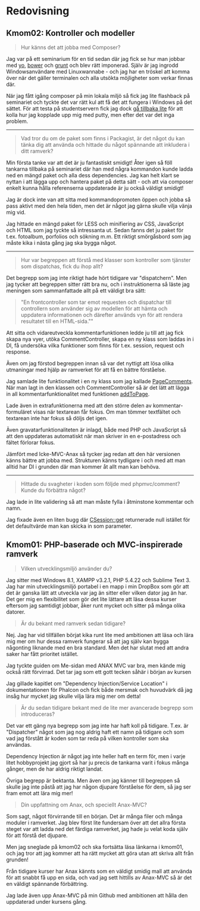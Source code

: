 Redovisning
====================================
 

Kmom02: Kontroller och modeller
------------------------------------

> Hur känns det att jobba med Composer?

Jag var på ett seminarium för en tid sedan där jag fick se hur man jobbar med
[yo](https://www.npmjs.org/package/yo), 
[bower](http://bower.io/) och 
[grunt](http://gruntjs.com/) och blev rätt imponerad. Själv är jag ingrodd
Windowsanvändare med Linuxwannabe - och jag har en tröskel att komma över när
det gäller terminalen och alla utsökta möjligheter som verkar finnas där.

När jag fått igång composer på min lokala miljö så fick jag lite flashback på
seminariet och tyckte det var rätt kul att få det att fungera i Windows på det
sättet. För att testa på studentservern fick jag dock [gå tillbaka lite](http://dbwebb.se/kunskap/att-koppla-upp-dig-mot-en-server-med-ssh-via-terminalen)
för att kolla hur jag kopplade upp mig med putty, men efter det var det inga 
problem.

-----

> Vad tror du om de paket som finns i Packagist, är det något du kan tänka dig att använda och hittade du något spännande att inkludera i ditt ramverk?

Min första tanke var att det är ju fantastiskt smidigt! Åter igen så föll tankarna
tillbaka på seminariet där han med några kommandon kunde ladda ned en mängd paket
och alla dess dependencies. Jag kan helt klart se nyttan i att lägga upp och
hantera paket på detta sätt - och att via composer enkelt kunna hålla referenserna
uppdaterade är ju också väldigt smidigt!

Jag är dock inte van att sitta med kommandopromoten öppen och jobba så pass aktivt
med den hela tiden, men det är något jag gärna skulle vilja vänja mig vid.

Jag hittade en mängd paket för LESS och minifiering av CSS, JavaScript och HTML som
jag tyckte så intressanta ut. Sedan fanns det ju paket för t.ex. fotoalbum, 
porfolios och sökning m.m. Ett riktigt smörgåsbord som jag måste kika i nästa
gång jag ska bygga något.

-----

> Hur var begreppen att förstå med klasser som kontroller som tjänster som dispatchas, fick du ihop allt? 

Det begrepp som jag inte riktigt hade hört tidigare var "dispatchern". Men jag tycker
att begreppen sitter rätt bra nu, och i instruktionerna så läste jag meningen som
sammanfattade allt på ett väldigt bra sätt:

>"En frontcontroller som tar emot requesten och dispatchar till controllern
>som använder sig av modellen för att hämta och uppdatera informationen och därefter
>används vyn för att rendera resultatet till en HTML-sida.""

Att sitta och vidareutveckla kommentarfunktionen ledde ju till att jag fick
skapa nya vyer, utöka CommentController, skapa en ny klass som laddas in i
DI, få undersöka vilka funktioner som finns för t.ex. session, request och response.

Även om jag förstod begreppen innan så var det nyttigt att lösa olika utmaningar med
hjälp av ramverket för att få en bättre förståelse. 

Jag samlade lite funktionalitet i en ny klass som jag kallade [PageComments](source?path=vendor/phpmvc/comment/src/Comment/PageComments.php).
När man lagt in den klassen och CommentController så är det lätt att lägga in all kommentarfunktionalitet
med funktionen [addToPage](http://localhost:2014/phpmvc/kmom02/webroot/source?path=webroot/index.php#L48).

Lade även in extrafunktionerna med att den större delen av kommentar-formuläret visas
när textarean får fokus. Om man tömmer textfältet och textarean inte har fokus 
så döljs det igen.

Även gravatarfunktionaliteten är inlagd, både med PHP och JavaScript så att den
uppdateras automatiskt när man skriver in en e-postadress och fältet förlorar fokus.

Jämfört med Icke-MVC-Anax så tycker jag redan att den här versionen känns bättre
att jobba med. Strukturen känns tydligare i och med att man alltid har DI i grunden
där man kommer åt allt man kan behöva.

-----

> Hittade du svagheter i koden som följde med phpmvc/comment? Kunde du förbättra något?

Jag lade in lite validering så att man måste fylla i åtminstone kommentar och namn.



Jag fixade även en liten bugg där [CSession::get](source?path=src/Session/CSession.php#L68)
returnerade null istället för det defaultvärde man kan skicka in som parameter.

Kmom01: PHP-baserade och MVC-inspirerade ramverk
------------------------------------

> Vilken utvecklingsmiljö använder du?

Jag sitter med Windows 8.1, XAMPP v3.2.1, PHP 5.4.22 och Sublime Text 3. Jag
har min utvecklingsmiljö portabel i en mapp i min DropBox som gör att det är
ganska lätt att utveckla var jag än sitter eller vilken dator jag än har. Det
ger mig en flexibilitet som gör det lite lättare att läsa dessa kurser eftersom
jag samtidigt jobbar, åker runt mycket och sitter på många olika datorer.

> Är du bekant med ramverk sedan tidigare?

Nej. Jag har vid tillfällen börjat kika runt lite med ambitionen att läsa och
lära mig mer om hur dessa ramverk fungerar så att jag själv kan bygga någonting
liknande med en bra standard. Men det har slutat med att andra saker har fått
prioritet istället.

Jag tyckte guiden om Me-sidan med ANAX MVC var bra, men kände mig också rätt
förvirrad. Det tar jag som ett gott tecken såhär i början av kursen

Jag gillade kapitlet om "Dependency Injection/Service Location" i dokumentationen
för Phalcon och fick både mersmak och huvudvärk då jag insåg hur mycket jag
skulle vilja lära mig mer om detta!

> Är du sedan tidigare bekant med de lite mer avancerade begrepp som introduceras?

Det var ett gäng nya begrepp som jag inte har haft koll på tidigare. T.ex. 
är "Dispatcher" något som jag nog aldrig haft ett namn på tidigare och som
vad jag förstått är koden som tar reda på vilken kontroller som ska användas.

Dependency Injection är något jag inte heller haft en term för, men i varje
litet hobbyprojekt jag gjort så har ju precis de tankarna varit i fokus många
gånger, men de har aldrig riktigt landat.

Övriga begrepp är bektanta. Men även om jag känner till begreppen så skulle
jag inte påstå att jag har någon djupare förståelse för dem, så jag ser fram
emot att lära mig mer!

> Din uppfattning om Anax, och speciellt Anax-MVC?

Som sagt, något förvirrande till en början. Det är många filer och många
moduler i ramverket. Jag blev först lite fundersam över att det allra första steget
var att ladda ned det färdiga ramverket, jag hade ju velat koda själv för att
förstå det djupare. 

Men jag sneglade på kmom02 och ska fortsätta läsa länkarna i kmom01, och jag
tror att jag kommer att ha rätt mycket att göra utan att skriva allt från grunden!

Från tidigare kurser har Anax kännts som en väldigt smidig mall att använda
för att snabbt få upp en sida, och vad jag sett hittills av Anax-MVC så är det
en väldigt spännande förbättring.

Jag lade även upp Anax-MVC på min Github med ambitionen att hålla den uppdaterad
under kursens gång.